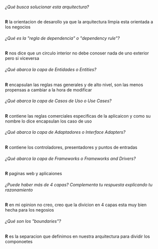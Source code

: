 ###### ¿Qué busca solucionar esta arquitectura?
**R** la orientacion de desarollo ya que la arquitectura limpia esta orientada a los negocios 
###### ¿Qué es la "regla de dependencia" o "dependency rule"?
**R** nos dice que un circulo interior no debe conoser nada de uno exterior pero si viceversa 
###### ¿Qué abarca la capa de Entidades o Entities?
**R** encapsulan las reglas mas generales y de alto nivel, son las menos propensas a cambiar a la hora de modificar
###### ¿Qué abarca la capa de Casos de Uso o Use Cases?
**R** contiene las reglas comerciales especificas de la aplicaicon y como su nombre lo dice encapsulan los caso de uso
###### ¿Qué abarca la capa de Adaptadores o Interface Adapters?
**R** contiene los controladores, presentadores y puntos de entradas
###### ¿Qué abarca la capa de Frameworks o Frameworks and Drivers?
**R** paginas web y aplicaiones 
###### ¿Puede haber más de 4 capas? Complementa tu respuesta explicando tu razonamiento
**R** en mi opinion no creo, creo que la divicion en 4 capas esta muy bien hecha para los negosios 
###### ¿Qué son los "boundaries"?
**R** es la separacion que definimos en nuestra arquitectura para dividir los componoetes
